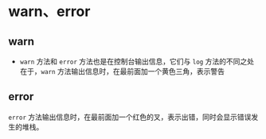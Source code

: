 # warn、error

## warn

  - `warn` 方法和 `error` 方法也是在控制台输出信息，它们与 `log` 方法的不同之处在于，`warn` 方法输出信息时，在最前面加一个黄色三角，表示警告

## error

`error` 方法输出信息时，在最前面加一个红色的叉，表示出错，同时会显示错误发生的堆栈。
